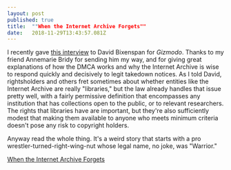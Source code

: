 ```yaml
---
layout: post 
published: true
title:  ""When the Internet Archive Forgets"" 
date:   2018-11-29T13:43:57.081Z 
---
```


I recently gave [this interview](https://gizmodo.com/when-the-internet-archive-forgets-1830462131) to David Bixenspan for *Gizmodo*. Thanks to my friend Annemarie Bridy for sending him my way, and for giving great explanations of how the DMCA works and why the Internet Archive is wise to respond quickly and decisively to legit takedown notices. As I told David, rightsholders and others fret sometimes about whether entities like the Internet Archive are really "libraries," but the law already handles that issue pretty well, with a fairly permissive definition that encompasses any institution that has collections open to the public, or to relevant researchers. The rights that libraries have are important, but they're also sufficiently modest that making them available to anyone who meets minimum criteria doesn't pose any risk to copyright holders.

Anyway read the whole thing. It's a weird story that starts with a pro wrestler-turned-right-wing-nut whose legal name, no joke, was "Warrior."

[When the Internet Archive Forgets](https://gizmodo.com/when-the-internet-archive-forgets-1830462131)
